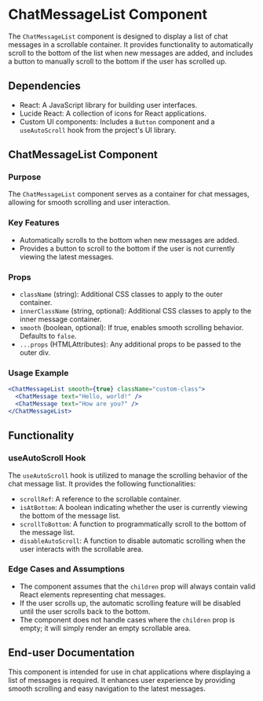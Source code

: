 # ChatMessageList Component

The `ChatMessageList` component is designed to display a list of chat messages in a scrollable container. It provides functionality to automatically scroll to the bottom of the list when new messages are added, and includes a button to manually scroll to the bottom if the user has scrolled up.

## Dependencies
- React: A JavaScript library for building user interfaces.
- Lucide React: A collection of icons for React applications.
- Custom UI components: Includes a `Button` component and a `useAutoScroll` hook from the project's UI library.

## ChatMessageList Component

### Purpose
The `ChatMessageList` component serves as a container for chat messages, allowing for smooth scrolling and user interaction.

### Key Features
- Automatically scrolls to the bottom when new messages are added.
- Provides a button to scroll to the bottom if the user is not currently viewing the latest messages.

### Props
- `className` (string): Additional CSS classes to apply to the outer container.
- `innerClassName` (string, optional): Additional CSS classes to apply to the inner message container.
- `smooth` (boolean, optional): If true, enables smooth scrolling behavior. Defaults to `false`.
- `...props` (HTMLAttributes<HTMLDivElement>): Any additional props to be passed to the outer div.

### Usage Example
```jsx
<ChatMessageList smooth={true} className="custom-class">
  <ChatMessage text="Hello, world!" />
  <ChatMessage text="How are you?" />
</ChatMessageList>
```

## Functionality

### useAutoScroll Hook
The `useAutoScroll` hook is utilized to manage the scrolling behavior of the chat message list. It provides the following functionalities:
- `scrollRef`: A reference to the scrollable container.
- `isAtBottom`: A boolean indicating whether the user is currently viewing the bottom of the message list.
- `scrollToBottom`: A function to programmatically scroll to the bottom of the message list.
- `disableAutoScroll`: A function to disable automatic scrolling when the user interacts with the scrollable area.

### Edge Cases and Assumptions
- The component assumes that the `children` prop will always contain valid React elements representing chat messages.
- If the user scrolls up, the automatic scrolling feature will be disabled until the user scrolls back to the bottom.
- The component does not handle cases where the `children` prop is empty; it will simply render an empty scrollable area.

## End-user Documentation
This component is intended for use in chat applications where displaying a list of messages is required. It enhances user experience by providing smooth scrolling and easy navigation to the latest messages.


